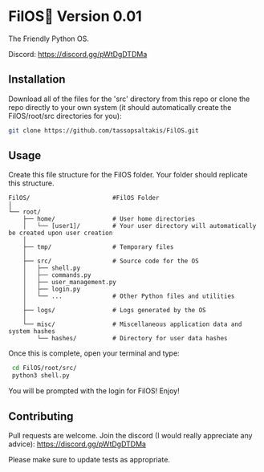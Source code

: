 # FilOS🍇 Version 0.01

The Friendly Python OS.

Discord: https://discord.gg/pWtDgDTDMa

## Installation

Download all of the files for the 'src' directory from this repo or clone the repo directly to your own system (it should automatically create the FilOS/root/src directories for you):

```bash
git clone https://github.com/tassopsaltakis/FilOS.git
```

## Usage
Create this file structure for the FilOS folder. Your folder should replicate this structure.
```File Structure
FilOS/                       #FilOS Folder
│                      
└── root/
    ├── home/                # User home directories
    │   └── [user1]/         # Your user directory will automatically be created upon user creation
    │
    ├── tmp/                 # Temporary files
    │
    ├── src/                 # Source code for the OS
    │   ├── shell.py
    │   ├── commands.py
    │   ├── user_management.py
    │   ├── login.py
    │   └── ...              # Other Python files and utilities
    │
    ├── logs/                # Logs generated by the OS
    │
    └── misc/                # Miscellaneous application data and system hashes
        └── hashes/          # Directory for user data hashes

```
Once this is complete, open your terminal and type:
```bash
 cd FilOS/root/src/
 python3 shell.py
```
You will be prompted with the login for FilOS! Enjoy!
## Contributing

Pull requests are welcome. Join the discord (I would really appreciate any advice): https://discord.gg/pWtDgDTDMa

Please make sure to update tests as appropriate.
